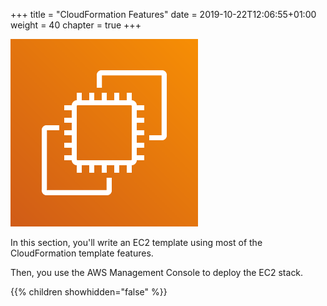 +++
title = "CloudFormation Features"
date = 2019-10-22T12:06:55+01:00
weight = 40
chapter = true
+++

![](./ec2-1.png)

In this section, you'll write an EC2 template using most of the CloudFormation template features. 

Then, you use the AWS Management Console to deploy the EC2 stack.

{{% children showhidden="false" %}}